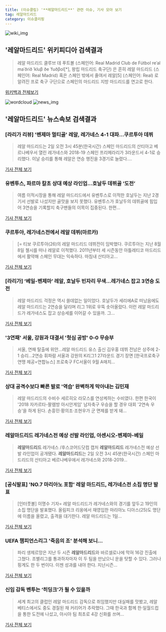 ```yaml
---
title: (이슈클립) '**레알마드리드**' 관련 이슈, 기사 모아 보기
tag: 레알마드리드
category: 이슈클리핑
---
```

![wiki_img](https://user-images.githubusercontent.com/42597476/44503234-41136a80-a6d0-11e8-9071-6fc6418eafe4.png)
## **'**레알마드리드**'** 위키피디아 검색결과
>레알 마드리드 클루브 데 푸트볼 (스페인어: Real Madrid Club de Fútbol reˈal maˈðɾið ˈkluβ ðe ˈfuðβol[*], 왕립 마드리드 축구단) 은 흔히 레알 마드리드 (스페인어: Real Madrid) 혹은 스페인 밖에서 줄여서 레알[5] (스페인어: Real) 로 알려진 프로 축구 구단으로 스페인의 마드리드 지방 마드리드를 연고로 한다.

<a href="https://ko.wikipedia.org/wiki/레알마드리드" target="_blank">위키백과 전체보기</a>

![wordcloud](https://s3.ap-northeast-2.amazonaws.com/lyrics101-wordcloud/2018-09-02-1535835564.png)
![news_img](https://user-images.githubusercontent.com/42597476/44507050-1206f400-a6e4-11e8-8d98-7ffbfebb353f.png)
## **'**레알마드리드**'** 뉴스속보 검색결과
### [라리가 리뷰] '벤제마 멀티골' 레알, 레가네스 4-1 대파...쿠르투아 데뷔

>레알 마드리드는 2일 오전 3시 45분(한국시간) 스페인 마드리드의 산티아고 베르나베우서 열린 레가네스와 2018-19 스페인 프리메라리가 3라운드서 4-1로 승리했다. 이날 승리를 통해 레알은 연승 행진을 3경기로 늘렸다....

<a href="http://www.interfootball.co.kr/news/articleView.html?idxno=237708" target="_blank">기사 전체 보기</a>

### 유벤투스, 파르마 칼초 상대 예상 라인업...호날두 데뷔골 ‘도전’

>여름 이적시장을 통해 레알 마드리드에서 유벤투스로 이적한 호날두는 지난 2경기서 선발로 나섰지만 골맛을 보지 못했다. 유벤투스가 호날두의 데뷔골에 힘입어 3연승을 기록할지 축구팬들의 이목이 집중된다. 한편...

<a href="http://www.kookje.co.kr/news2011/asp/newsbody.asp?code=0600&key=20180902.99099015000" target="_blank">기사 전체 보기</a>

### 쿠르투아, 레가네스전에서 레알 데뷔(마르카)

>[= 티보 쿠르투아(26)의 레알 마드리드 데뷔전이 임박했다. 쿠르투아는 지난 8월 8일 첼시를 떠나 레알로 이적했다. 2011년부터 세 시즌동안 아틀레티코 마드리드에서 활약해 스페인 무대는 익숙하다. 마침내 산티아고...

<a href="http://www.sportalkorea.com/news/view.php?gisa_uniq=2018090120001302&section_code=20&cp=se&gomb=1" target="_blank">기사 전체 보기</a>

### [라리가] ‘베일-벤제마’ 레알, 호날두 빈자리 무색…레가네스 잡고 3연승 도전

>레알 마드리드 걱정은 역시 쓸데없는 일이었다. 호날두가 세리에A로 떠났음에도 레알 마드리드는 2연승을 달리며 리그 1위로 우뚝 솟아올랐다. 이런 레알 마드리드가 레가네스도 잡고 상승세를 이어갈 수 있을까. 그...

<a href="http://www.kookje.co.kr/news2011/asp/newsbody.asp?code=0600&key=20180902.99099014953" target="_blank">기사 전체 보기</a>

### '3연패' 서울, 강원과 대결서 '헛심 공방' 0-0 무승부

>서울, 연패 탈출에 위안…레알 마드리드 유스 출신 김우홍 데뷔 전남은 상주에 2-1 승리…2연승 휘파람 서울과 강원의 K리그1 27라운드 경기 장면 [한국프로축구연맹 제공=연합뉴스] 프로축구 FC서울이 9월 A매치...

<a href="http://app.yonhapnews.co.kr/YNA/Basic/SNS/r.aspx?c=AKR20180901053200007&did=1195m" target="_blank">기사 전체 보기</a>

### 상대 공격수보다 빠른 발로 '역습' 완벽하게 막아내는 김민재

>레알 마드리드의 수비수 세르히오 라모스를 연상케하는 수비였다. 한편 한국이 '2018 자카르타-팔렘방 아시안게임' 남자축구 우승을 할 경우 대회 '2연속 우승'을 하게 된다. 손흥민·황의조·조현우가 군 면제를 받게 돼...

<a href="http://www.insight.co.kr/news/175945" target="_blank">기사 전체 보기</a>

### **레알마드리드** 레가네스전 예상 선발 라인업, 아센시오-벤제마-베일

>**레알마드리드** 레가네스 /후스코어드닷컴 캡처  **레알마드리드** 레가네스전 예상 선발 라인업이 공개됐다. **레알마드리드**는 2일 오전 3시 45분(한국시간) 스페인 마드리드의 산티아고 베르나베우에서 레가네스와 2018-2019...

<a href="http://www.kyeongin.com/main/view.php?key=20180901001330173" target="_blank">기사 전체 보기</a>

### [공식발표] 'NO.7 마리아노 포함' 레알 마드리드, 레가네스전 소집 명단 발표

>[인터풋볼] 이명수 기자= 레알 마드리드가 레가네스와의 경기를 앞두고 19인의 소집 명단을 발표했다. 올림피크 리옹에서 재영입한 마리아노 디아스(25)도 명단에 이름을 올렸고, 출격을 대기한다. 레알 마드리드는 1일...

<a href="http://www.interfootball.co.kr/news/articleView.html?idxno=237640" target="_blank">기사 전체 보기</a>

### UEFA 챔피언스리그 '죽음의 조' 분석해 보니...

>파리 생제르망은 지난 두 시즌 **레알마드리드**와 바르셀로나에 막혀 16강 진출에 그쳤다. 조별리그를 통과하자마자 이 두 팀을 만났으니 운을 탓할 수 있다. 그러나 핑계도 한 두 번이다. 이젠 성과를 내야 한다. 지난시즌...

<a href="http://www.ohmynews.com/NWS_Web/View/at_pg.aspx?CNTN_CD=A0002468306&CMPT_CD=P0010&utm_source=naver&utm_medium=newsearch&utm_campaign=naver_news" target="_blank">기사 전체 보기</a>

### 신임 감독 벤투는 ‘히딩크’가 될 수 있을까

>세계 최고의 클럽인 레알 마드리드 감독으로 취임했지만 대실패를 맛봤고, 레알 베티스에서도 중도 경질된 채 커리어가 추락했다. 그때 한국과 함께 한·일월드컵을 통한 도전에 나섰고, 아시아 팀 최초로 4강 신화를 쓰며...

<a href="http://www.sisajournal.com/article/177257" target="_blank">기사 전체 보기</a>


